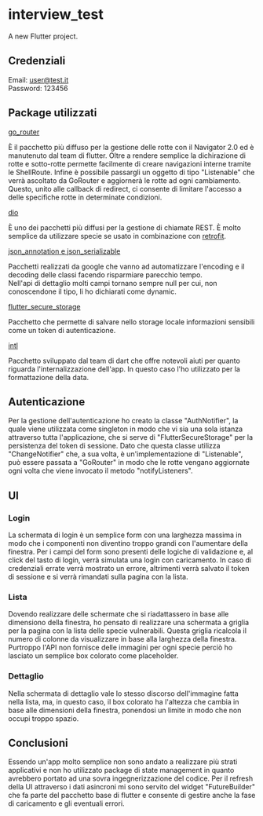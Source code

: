 # interview_test

A new Flutter project.

## Credenziali

Email: user@test.it\
Password: 123456

## Package utilizzati

[go_router](https://pub.dev/packages/go_router)

È il pacchetto più diffuso per la gestione delle rotte con il Navigator 2.0 ed è manutenuto dal team
di flutter.
Oltre a rendere semplice la dichirazione di rotte e sotto-rotte permette facilmente di creare
navigazioni interne tramite le ShellRoute.
Infine è possibile passargli un oggetto di tipo "Listenable" che verrà ascoltato da GoRouter e
aggiornerà le rotte ad ogni cambiamento. Questo, unito alle callback di redirect, ci consente di
limitare l'accesso a delle specifiche rotte in determinate condizioni.

[dio](https://pub.dev/packages/dio)

È uno dei pacchetti più diffusi per la gestione di chiamate REST.
È molto semplice da utilizzare specie se usato in combinazione
con [retrofit](https://pub.dev/packages/retrofit).

[json_annotation e json_serializable](https://pub.dev/packages/json_serializable)

Pacchetti realizzati da google che vanno ad automatizzare l'encoding e il decoding delle classi
facendo risparmiare parecchio tempo.\
Nell'api di dettaglio molti campi tornano sempre null per cui,
non conoscendone il tipo, li ho dichiarati come dynamic.

[flutter_secure_storage](https://pub.dev/packages/flutter_secure_storage)

Pacchetto che permette di salvare nello storage locale informazioni sensibili come un token di
autenticazione.

[intl](https://pub.dev/packages/intl)

Pacchetto sviluppato dal team di dart che offre notevoli aiuti per quanto riguarda l'internalizzazione
dell'app. In questo caso l'ho utilizzato per la formattazione della data.

## Autenticazione

Per la gestione dell'autenticazione ho creato la classe "AuthNotifier", la quale viene utilizzata
come singleton in modo che vi sia una sola istanza attraverso tutta l'applicazione, che si serve
di "FlutterSecureStorage" per la persistenza del token di sessione. Dato che questa classe
utilizza "ChangeNotifier" che, a sua volta, è un'implementazione di "Listenable", può essere passata
a "GoRouter" in modo che le rotte vengano aggiornate ogni volta che viene invocato il metodo "notifyListeners".

## UI

### Login

La schermata di login è un semplice form con una larghezza massima in modo che i componenti non
diventino troppo grandi con l'aumentare della finestra. Per i campi del form sono presenti delle
logiche di validazione e, al click del tasto di login, verrà simulata una login con caricamento.
In caso di credenziali errate verrà mostrato un errore, altrimenti verrà salvato il token di 
sessione e si verrà rimandati sulla pagina con la lista.

### Lista

Dovendo realizzare delle schermate che si riadattassero in base alle dimensiono della finestra, ho
pensato di realizzare una schermata a griglia per la pagina con la lista delle specie vulnerabili.
Questa griglia ricalcola il numero di colonne da visualizzare in base alla larghezza della finestra.
Purtroppo l'API non fornisce delle immagini per ogni specie perciò ho lasciato un semplice box
colorato come placeholder.

### Dettaglio

Nella schermata di dettaglio vale lo stesso discorso dell'immagine fatta nella lista, ma, in questo
caso, il box colorato ha l'altezza che cambia in base alle dimensioni della finestra, ponendosi un
limite in modo che non occupi troppo spazio.

## Conclusioni

Essendo un'app molto semplice non sono andato a realizzare più strati applicativi e non ho
utilizzato package di state management in quanto avrebbero portato ad una sovra ingegnerizzazione
del codice. Per il refresh della UI attraverso i dati asincroni mi sono servito del widget "FutureBuilder"
che fa parte del pacchetto base di flutter e consente di gestire anche la fase di
caricamento e gli eventuali errori.